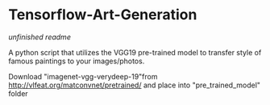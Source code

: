 # Tensorflow-Art-Generation
*unfinished readme*

A python script that utilizes the VGG19 pre-trained model to transfer style of famous paintings to your images/photos.

Download "imagenet-vgg-verydeep-19"from http://vlfeat.org/matconvnet/pretrained/ and place into "pre_trained_model" folder
